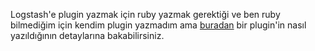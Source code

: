  Logstash'e plugin yazmak için ruby yazmak gerektiği ve ben ruby bilmediğim için kendim plugin yazmadım ama [buradan](http://logstash.net/docs/1.4.2/extending/) bir plugin'in nasıl yazıldığının detaylarına bakabilirsiniz.
